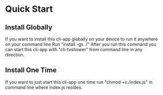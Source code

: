 # Quick Start

## Install Globally

 If you want to install this cli-app globally on your device to run it anywhere on your command line
 Run "install -gs ./"
 After you run this command you can start this cli-app with "cli-tvshower" from command line  in  any direction.

## Install One Time

 If you want to just start this cli-app one time run  "chmod +x./index.js" in command line where index.js resides.